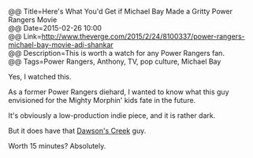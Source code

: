 @@ Title=Here's What You'd Get if Michael Bay Made a Gritty Power Rangers Movie  
@@ Date=2015-02-26 10:00  
@@ Link=http://www.theverge.com/2015/2/24/8100337/power-rangers-michael-bay-movie-adi-shankar  
@@ Description=This is worth a watch for any Power Rangers fan.    
@@ Tags=Power Rangers, Anthony, TV, pop culture, Michael Bay  

Yes, I watched this. 

As a former Power Rangers diehard, I wanted to know what this guy envisioned for the Mighty Morphin' kids fate in the future.

It's obviously a low-production indie piece, and it is rather dark.

But it does have that [Dawson's Creek][wikipedia] guy.

Worth 15 minutes? Absolutely.

[wikipedia]: https://en.wikipedia.org/wiki/James_Van_Der_Beek